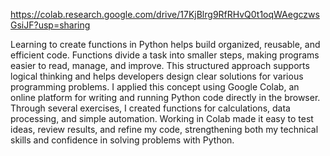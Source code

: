 https://colab.research.google.com/drive/17KjBlrg9RfRHvQ0t1oqWAegczwsGsiJF?usp=sharing

Learning to create functions in Python helps build organized, reusable, and efficient code. Functions divide a task into smaller steps, making programs easier to read, manage, and improve. This structured approach supports logical thinking and helps developers design clear solutions for various programming problems.
I applied this concept using Google Colab, an online platform for writing and running Python code directly in the browser. Through several exercises, I created functions for calculations, data processing, and simple automation. Working in Colab made it easy to test ideas, review results, and refine my code, strengthening both my technical skills and confidence in solving problems with Python.
